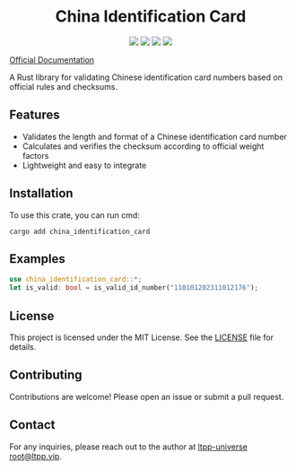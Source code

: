 <center>

# China Identification Card

[![](https://img.shields.io/crates/v/china_identification_card.svg)](https://crates.io/crates/china_identification_card)
[![](https://docs.rs/china_identification_card/badge.svg)](https://docs.rs/china_identification_card)
[![](https://github.com/ltpp-universe/china_identification_card/workflows/Rust/badge.svg)](https://github.com/ltpp-universe/china_identification_card/actions?query=workflow:Rust)
[![](https://img.shields.io/crates/l/china_identification_card.svg)](./LICENSE)

</center>

[Official Documentation](https://docs.ltpp.vip/CHINA_IDENTIFICATION_CARD/)

A Rust library for validating Chinese identification card numbers based on official rules and checksums.

## Features

- Validates the length and format of a Chinese identification card number
- Calculates and verifies the checksum according to official weight factors
- Lightweight and easy to integrate

## Installation

To use this crate, you can run cmd:

```shell
cargo add china_identification_card
```

## Examples

```rust
use china_identification_card::*;
let is_valid: bool = is_valid_id_number("110101202311012176");
```

## License

This project is licensed under the MIT License. See the [LICENSE](LICENSE) file for details.

## Contributing

Contributions are welcome! Please open an issue or submit a pull request.

## Contact

For any inquiries, please reach out to the author at [ltpp-universe <root@ltpp.vip>](mailto:root@ltpp.vip).
